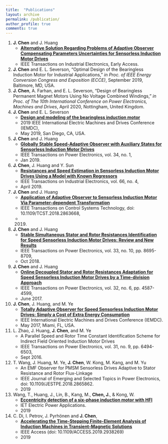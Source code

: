 ```yaml
---
title:  "Publications"
layout: archive
permalink: /publication/
author_profile: true
comments: true
---
```

1. **J. Chen** and J. Huang
    - [**Alternative Solution Regarding Problems of Adaptive Observer Compensating Parameters Uncertainties for Sensorless Induction Motor Drives**](https://github.com/horychen/Publications/blob/master/2019-Chen.Huang-Alternative%20EA.pdf)
    - IEEE Transactions on Industrial Electronics, Early Access.
2.  **J. Chen** and E. L. Severson, “Optimal Design of the Bearingless Induction Motor for Industrial Applications,” *in Proc. of IEEE Energy Conversion Congress and Exposition (ECCE)*, September 2019, Baltimore, MD, USA.
3.  **J. Chen**, A. Farhan, and E. L. Severson, “Design of Bearingless Permanent Magnet Motors Using No Voltage Combined Windings,” *in Proc. of The 10th International Conference on Power Electronics, Machines and Drives*, April 2020, Nottingham, United Kingdom.
4.  **J. Chen** and E. L. Severson
    - [**Design and modeling of the bearingless induction motor**](https://github.com/horychen/Publications/blob/master/2019-Chen.Severson-Design.pdf)
    - 2019 IEEE International Electric Machines and Drives Conference (IEMDC), 
    - May 2019, San Diego, CA, USA.
5.  **J. Chen** and J. Huang
    - [**Globally Stable Speed-Adaptive Observer with Auxiliary States for Sensorless Induction Motor Drives**](https://github.com/horychen/Publications/blob/master/2018-Chen.Huang-Globally%20LyReg%20-%20Early%20Access%20Version.pdf)
    - IEEE Transactions on Power Electronics, vol. 34, no. 1, 
    - Jan 2019.
6.  **J. Chen**, J. Huang and Y. Sun
    - [**Resistances and Speed Estimation in Sensorless Induction Motor Drives Using a Model with Known Regressors**](https://github.com/horychen/Publications/blob/master/2018-Chen.Huang.ea-Resistances%20-%20Early%20Access.pdf)
    - IEEE Transactions on Industrial Electronics, vol. 66, no. 4, 
    - April 2019.
7.  **J. Chen** and J. Huang
    - [**Application of Adaptive Observer to Sensorless Induction Motor Via Parameter-dependent Transformation**](https://github.com/horychen/Publications/blob/master/2018-Chen.Huang-Application%20EA%2008454267.pdf)
    - IEEE Transactions on Control Systems Technology, doi: 10.1109/TCST.2018.2863668,
    - 2019.
8.  **J. Chen** and J. Huang
    - [**Stable Simultaneous Stator and Rotor Resistances Identification for Speed Sensorless Induction Motor Drives: Review and New Results**](https://github.com/horychen/Publications/blob/master/2017-Chen.Huang-Stable%20EMFState%20Early%20Access%20Version.pdf)
    - IEEE Transactions on Power Electronics, vol. 33, no. 10, pp. 8695-8709, 
    - Oct 2018.
9.  **J. Chen** and J. Huang
    - [**Online Decoupled Stator and Rotor Resistances Adaptation for Speed Sensorless Induction Motor Drives by a Time-division Approach**](https://github.com/horychen/Publications/blob/master/2017-Chen.Huang-Online%20EA.pdf)
    - IEEE Transactions on Power Electronics, vol. 32, no. 6, pp. 4587-4599, 
    - June 2017.
10.  **J. Chen**, J. Huang, and M. Ye
     - [**Totally Adaptive Observer for Speed Sensorless Induction Motor Drives: Simply a Cost of Extra Energy Consumption**](https://github.com/horychen/Publications/blob/master/2017-Chen.Huang.ea-Totally.pdf)
     - IEEE International Electric Machines and Drives Conference (IEMDC).
     - May 2017, Miami, FL, USA.
11.  L. Zhao, J. Huang, **J. Chen**, and M. Ye
     - A Parallel Speed and Rotor Time Constant Identification Scheme for Indirect Field Oriented Induction Motor Drives
     - IEEE Transactions on Power Electronics, vol. 31, no. 9, pp. 6494-6503, 
     - Sept 2016.
12.  T. Wang, J. Huang, M. Ye, **J. Chen**, W. Kong, M. Kang, and M. Yu
     - An EMF Observer for PMSM Sensorless Drives Adaptive to Stator Resistance and Rotor Flux-Linkage
     - IEEE Journal of Emerging and Selected Topics in Power Electronics, doi: 10.1109/JESTPE.2018.2865862.
     - 2019
13.  Wang, T., Huang, J., Lin, B., Kang, M., **Chen, J.**, & Kong, W.
     - [**Eccentricity detection of a six-phase induction motor with HFI**](https://github.com/horychen/Publications/blob/master/wt-2019-eccentricity.pdf)
     - IET Electric Power Applications.
     - 2019 
14.  C. Di, I. Petrov, J. Pyrhönen and **J. Chen**, 
     - [**Accelerating the Time-Stepping Finite-Element Analysis of Induction Machines in Transient-Magnetic Solutions**](http://ieeexplore.ieee.org/stamp/stamp.jsp?tp=&arnumber=8819918&isnumber=6514899)
     - IEEE Access (doi: 10.1109/ACCESS.2019.2938269)
     - 2019 
